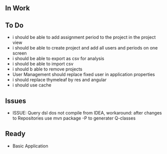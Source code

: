 ## In Work ##

## To Do ##
- i should be able to add assignment period to the project in the project view
- i should be able to create project and add all users and periods on one screen
- i should be able to export as csv for analysis
- i should be able to import csv
- i should b able to remove projects
- User Management should replace fixed user in application properties
- i should replace thymeleaf by res and angular
- i should use cache

## Issues ##
- ISSUE: Query dsl dos not compile from IDEA, workaround: after changes to Repositories use mvn package -P<profile> to generater Q-classes

## Ready ##
- Basic Application